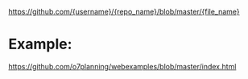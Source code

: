 https://github.com/{username}/{repo_name}/blob/master/{file_name}
 
# Example:
 
https://github.com/o7planning/webexamples/blob/master/index.html
